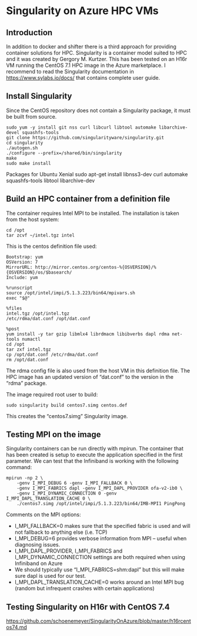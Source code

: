 # Singularity on Azure HPC VMs

## Introduction

In addition to docker and shifter there is a third approach for providing container solutions for HPC.
Singularity is a container model suited to HPC and it was created by Gergory M. Kurtzer.  This has been tested on an H16r VM running the CentOS 7.1 HPC image in the Azure marketplace.
I recommend to read the Singularity documentation in https://www.sylabs.io/docs/ that contains complete user guide. 

## Install Singularity

Since the CentOS repository does not contain a Singularity package, it must be built from source.


    sudo yum -y install git nss curl libcurl libtool automake libarchive-devel squashfs-tools
    git clone https://github.com/singularityware/singularity.git
    cd singularity
    ./autogen.sh
    ./configure --prefix=/shared/bin/singularity
    make
    sudo make install

Packages for Ubuntu Xenial
sudo apt-get install libnss3-dev curl automake squashfs-tools libtool libarchive-dev

## Build an HPC container from a definition file

The container requires Intel MPI to be installed.  The installation is taken from the host system:

    cd /opt
    tar zcvf ~/intel.tgz intel

This is the centos definition file used:

    Bootstrap: yum
    OSVersion: 7
    MirrorURL: http://mirror.centos.org/centos-%{OSVERSION}/%{OSVERSION}/os/$basearch/
    Include: yum

    %runscript
    source /opt/intel/impi/5.1.3.223/bin64/mpivars.sh
    exec "$@"

    %files
    intel.tgz /opt/intel.tgz
    /etc/rdma/dat.conf /opt/dat.conf

    %post
    yum install -y tar gzip libmlx4 librdmacm libibverbs dapl rdma net-tools numactl
    cd /opt
    tar zxf intel.tgz
    cp /opt/dat.conf /etc/rdma/dat.conf
    rm /opt/dat.conf

The rdma config file is also used from the host VM in this definition file.  The HPC image has an updated version of “dat.conf” to the version in the “rdma” package.

The image required root user to build:

    sudo singularity build centos7.simg centos.def

This creates the “centos7.simg” Singularity image.

## Testing MPI on the image

Singularity containers can be run directly with mpirun.  The container that has been created is setup to execute the application specified in the first parameter.  We can test that the Infiniband is working with the following command: 
    
    mpirun -np 2 \
        -genv I_MPI_DEBUG 6 -genv I_MPI_FALLBACK 0 \
        -genv I_MPI_FABRICS dapl -genv I_MPI_DAPL_PROVIDER ofa-v2-ib0 \
        -genv I_MPI_DYNAMIC_CONNECTION 0 -genv I_MPI_DAPL_TRANSLATION_CACHE 0 \
        ./centos7.simg /opt/intel/impi/5.1.3.223/bin64/IMB-MPI1 PingPong

Comments on the MPI options:

- I_MPI_FALLBACK=0 makes sure that the specified fabric is used and will not fallback to anything else (i.e. TCP)
- I_MPI_DEBUG=6 provides verbose information from MPI – useful when diagnosing issues.
- I_MPI_DAPL_PROVIDER, I_MPI_FABRICS and I_MPI_DYNAMIC_CONNECTION settings are both required when using Infiniband on Azure 
- We should typically use “I_MPI_FABRICS=shm:dapl” but this will make sure dapl is used for our test.
- I_MPI_DAPL_TRANSLATION_CACHE=0 works around an Intel MPI bug (random but infrequent crashes with certain applications) 

## Testing Singularity on H16r with CentOS 7.4

https://github.com/schoenemeyer/SingularityOnAzure/blob/master/h16rcentos74.md



